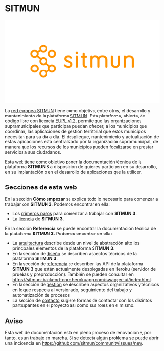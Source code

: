 # SITMUN

![sitmun](https://raw.githubusercontent.com/sitmun/community/master/logotip%20SITMUN%20JPG/horitzontal/01.principal-horit-normal.jpg)

La [red europea SITMUN](http://sitmun.org) tiene como objetivo, entre otros, el desarrollo y mantenimiento de la plataforma [SITMUN](https://github.com/sitmun). 
Esta plataforma, abierta, de código libre con licencia [EUPL v1.2](https://eur-lex.europa.eu/eli/dec_impl/2017/863/oj), permite que las organizaciones supramunicipales que participan puedan ofrecer, a los municipios que coordinan, las aplicaciones de gestión territorial que estos municipios necesitan para su día a día. 
El despliegue, mantenimiento y actualización de estas aplicaciones está centralizado por la organización supramunicipal, de manera que los recursos de los municipios pueden focalizarse en prestar servicios a sus ciudadanos.

Esta web tiene como objetivo poner la documentación técnica de la plataforma **SITMUN 3** a disposición de quienes participen en su desarrollo, en su implantación o en el desarrollo de aplicaciones que la utilicen.

## Secciones de esta web

En la sección **Cómo empezar** se explica todo lo necesario para comenzar a trabajar con **SITMUN 3**. 
Podemos encontrar en ella:

- Los [primeros pasos](getting-started.md) para comenzar a trabajar con **SITMUN 3**.
- La [licencia](license.md) de **SITMUN 3**.

En la sección **Referencia** se puede encontrar la documentación técnica de la plataforma **SITMUN 3**. 
Podemos encontrar en ella:

- La [arquitectura](architecture.md) describe desde un nivel de abstracción alto los principales elementos de la plataforma **SITMUN 3**.
- En la sección de [diseño](design.md) se describen aspectos técnicos de la plataforma **SITMUN 3**.
- En la sección de [referencia](api.md) se describen las API de la plataforma **SITMUN 3** que están actualmente desplegadas en Heroku (servidor de pruebas y preproducción).
  También se pueden consultar en <https://sitmun-backend-core.herokuapp.com/swagger-ui/index.html>.
- En la sección de [gestión](management.md) se describen aspectos organizativos y técnicos en lo que respecta al versionado, seguimiento del trabajo y automatización de procesos.
- La sección de [contacto](contact.md) sugiere formas de contactar con los distintos participantes en el proyecto así como sus roles en el mismo.

## Aviso

Esta web de documentación está en pleno proceso de renovación y, por tanto, es un trabajo en marcha. Si se detecta algún problema se puede abrir una incidencia en <https://github.com/sitmun/community/issues/new>.
